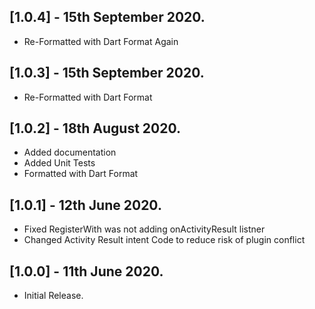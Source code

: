 ## [1.0.4] - 15th September 2020.

- Re-Formatted with Dart Format Again

## [1.0.3] - 15th September 2020.

- Re-Formatted with Dart Format

## [1.0.2] - 18th August 2020.

- Added documentation
- Added Unit Tests
- Formatted with Dart Format

## [1.0.1] - 12th June 2020.

- Fixed RegisterWith was not adding onActivityResult listner
- Changed Activity Result intent Code to reduce risk of plugin conflict

## [1.0.0] - 11th June 2020.

- Initial Release.
